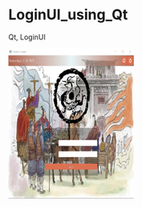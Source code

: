 # LoginUI_using_Qt
Qt, LoginUI

<img src="https://github.com/brucehho/LoginUI_using_Qt/blob/main/Screenshot%202021-07-14%20165001.jpg?raw=true" width="250" height="300"/>
